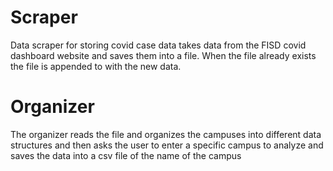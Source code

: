 # Scraper
Data scraper for storing covid case data
takes data from the FISD covid dashboard website and saves them into a file.
When the file already exists the file is appended to with the new data.

# Organizer
The organizer reads the file and organizes the campuses into different
data structures and then asks the user to enter a specific campus to
analyze and saves the data into a csv file of the name of the campus
